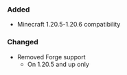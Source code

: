 ### Added

- Minecraft 1.20.5-1.20.6 compatibility

### Changed

- Removed Forge support
  - On 1.20.5 and up only
